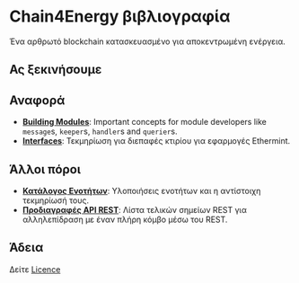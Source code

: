 <!--
layout: home
title: Chain4Energy Documentation
description: A modular blockchain built for decentralized energy.
stack:
  - title: Wallet Basics
    desc: Start with the basic concepts of C4E wallet.
    color: "#5064FB"
    label: hub
    url: /usersGuide/walletBasics
  - title: Main information
    desc: Start from introduction to platform
    color: "#00BB00"
    label: sdk
    url: /validatorsGuide/mainnet
footer:
  newsletter: false
aside: false
-->

# Chain4Energy βιβλιογραφία

Ένα αρθρωτό blockchain κατασκευασμένο για αποκεντρωμένη ενέργεια.

## Ας ξεκινήσουμε

## Αναφορά

- **[Building Modules](./building-modules/)**: Important concepts for module developers like `message`s, `keeper`s, `handler`s and `querier`s.
- **[Interfaces](./interfaces/)**: Τεκμηρίωση για διεπαφές κτιρίου για εφαρμογές Ethermint.

## Άλλοι πόροι

- **[Κατάλογος Ενοτήτων](../x/)**: Υλοποιήσεις ενοτήτων και η αντίστοιχη τεκμηρίωσή τους.
- **[Προδιαγραφές API REST](https://cosmos.network/rpc/)**: Λίστα τελικών σημείων REST για αλληλεπίδραση με έναν πλήρη κόμβο μέσω του REST.


## Άδεια 
Δείτε [Licence](./LICENCE)
